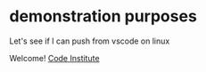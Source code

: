 # demonstration purposes
Let's see if I can push from vscode on linux

Welcome! [Code Institute](https://codeinstitute.net)

